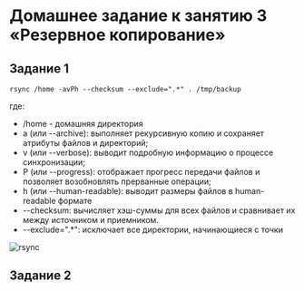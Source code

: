 # Домашнее задание к занятию 3 «Резервное копирование»
## Задание 1

```
rsync /home -avPh --checksum --exclude=".*" . /tmp/backup
```

где:  

- /home - домашняя директория
- a (или --archive): выполняет рекурсивную копию и сохраняет атрибуты файлов и директорий;
- v (или --verbose): выводит подробную информацию о процессе синхронизации;
- P (или --progress): отображает прогресс передачи файлов и позволяет возобновлять прерванные операции;
- h (или --human-readable): выводит размеры файлов в human-readable формате
- --checksum: вычисляет хэш-суммы для всех файлов и сравнивает их между источником и приемником.
- --exclude=".*": исключает все директории, начинающиеся с точки

![rsync]()

## Задание 2
